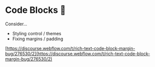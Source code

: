 # Code Blocks 🧪

Consider...

* Styling control / themes
* Fixing margins / padding&#x20;





[https://discourse.webflow.com/t/rich-text-code-block-margin-bug/276530/2](https://discourse.webflow.com/t/rich-text-code-block-margin-bug/276530/2)

